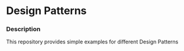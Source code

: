 # Design Patterns

### Description

This repository provides simple examples for different Design Patterns